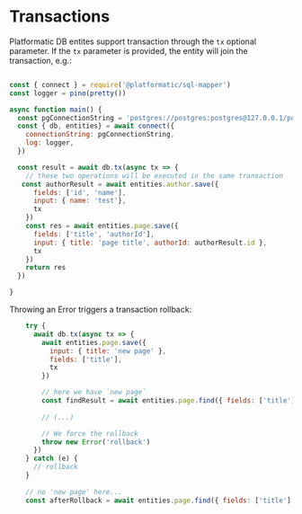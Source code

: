 # Transactions

Platformatic DB entites support transaction through the `tx` optional parameter. 
If the `tx` parameter is provided, the entity will join the transaction, e.g.:

```js

const { connect } = require('@platformatic/sql-mapper')
const logger = pino(pretty())

async function main() {
  const pgConnectionString = 'postgres://postgres:postgres@127.0.0.1/postgres'
  const { db, entities} = await connect({
    connectionString: pgConnectionString,
    log: logger,
  })

  const result = await db.tx(async tx => {
    // these two operations will be executed in the same transaction
   const authorResult = await entities.author.save({
      fields: ['id', 'name'],
      input: { name: 'test'},
      tx
    })
    const res = await entities.page.save({
      fields: ['title', 'authorId'],
      input: { title: 'page title', authorId: authorResult.id },
      tx
    })
    return res
  })

}
```

Throwing an Error triggers a transaction rollback:

```js
    try {
      await db.tx(async tx => {
        await entities.page.save({
          input: { title: 'new page' },
          fields: ['title'],
          tx
        })

        // here we have `new page` 
        const findResult = await entities.page.find({ fields: ['title'], tx })
        
        // (...)

        // We force the rollback
        throw new Error('rollback')
      })
    } catch (e) {
      // rollback
    }
    
    // no 'new page' here...
    const afterRollback = await entities.page.find({ fields: ['title'] })

```
